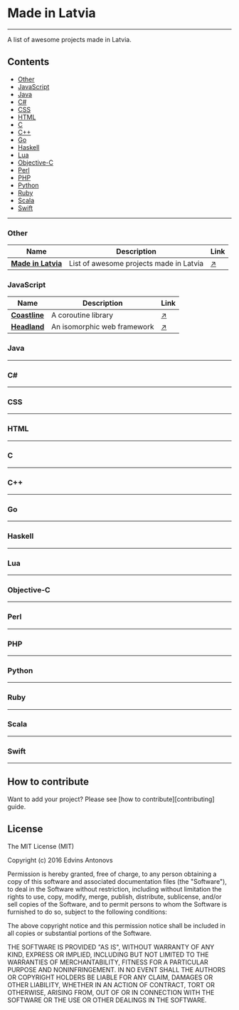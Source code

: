# Made in Latvia

____

A list of awesome projects made in Latvia.

## Contents

 - [Other](#other)
 - [JavaScript](#javascript)
 - [Java](#java)
 - [C#](#csharp)
 - [CSS](#css)
 - [HTML](#html)
 - [C](#c)
 - [C++](#cpp)
 - [Go](#go)
 - [Haskell](#haskell)
 - [Lua](#lua)
 - [Objective-C](#objective-c)
 - [Perl](#perl)
 - [PHP](#php)
 - [Python](#python)
 - [Ruby](#ruby)
 - [Scala](#scala)
 - [Swift](#swift)

___

### <a name="other"></a> Other

Name | Description | Link
 --- | --- | ---
 [**Made in Latvia**](https://github.com/ummahusla/Made-in-Latvia) | List of awesome projects made in Latvia | [:arrow_upper_right:](https://github.com/ummahusla/Made-in-Latvia)

### <a name="javascript"></a> JavaScript

Name | Description | Link
 --- | --- | ---
 [**Coastline**](http://coastline.very.lv) | A coroutine library | [:arrow_upper_right:](http://coastline.very.lv)
 [**Headland**](https://headland.io) | An isomorphic web framework | [:arrow_upper_right:](https://headland.io)

### <a name="java"></a> Java

___

### <a name="csharp"></a> C# #

___

### <a name="css"></a> CSS

___

### <a name="html"></a> HTML

___

### <a name="c"></a> C

___

### <a name="cpp"></a> C++

___

### <a name="go"></a> Go

___

### <a name="haskell"></a> Haskell

___

### <a name="lua"></a> Lua

___

### <a name="objective-c"></a> Objective-C

___

### <a name="perl"></a> Perl

___

### <a name="php"></a> PHP

___

### <a name="python"></a> Python

___

### <a name="ruby"></a> Ruby

___

### <a name="scala"></a> Scala

___

### <a name="swift"></a> Swift

___


## How to contribute

Want to add your project? Please see [how to contribute][contributing] guide.

## License

The MIT License (MIT)

Copyright (c) 2016 Edvins Antonovs

Permission is hereby granted, free of charge, to any person obtaining a copy
of this software and associated documentation files (the "Software"), to deal
in the Software without restriction, including without limitation the rights
to use, copy, modify, merge, publish, distribute, sublicense, and/or sell
copies of the Software, and to permit persons to whom the Software is
furnished to do so, subject to the following conditions:

The above copyright notice and this permission notice shall be included in all
copies or substantial portions of the Software.

THE SOFTWARE IS PROVIDED "AS IS", WITHOUT WARRANTY OF ANY KIND, EXPRESS OR
IMPLIED, INCLUDING BUT NOT LIMITED TO THE WARRANTIES OF MERCHANTABILITY,
FITNESS FOR A PARTICULAR PURPOSE AND NONINFRINGEMENT. IN NO EVENT SHALL THE
AUTHORS OR COPYRIGHT HOLDERS BE LIABLE FOR ANY CLAIM, DAMAGES OR OTHER
LIABILITY, WHETHER IN AN ACTION OF CONTRACT, TORT OR OTHERWISE, ARISING FROM,
OUT OF OR IN CONNECTION WITH THE SOFTWARE OR THE USE OR OTHER DEALINGS IN THE
SOFTWARE.

